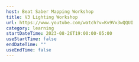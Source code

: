 ```yaml
---
host: Beat Saber Mapping Workshop
title: V3 Lighting Workshop
url: https://www.youtube.com/watch?v=Kv9Vx3wQQUI
category: learning
startDateTime: 2023-08-26T19:00:00-05:00
useStartTime: false
endDateTime: ""
useEndTime: false
---
```

